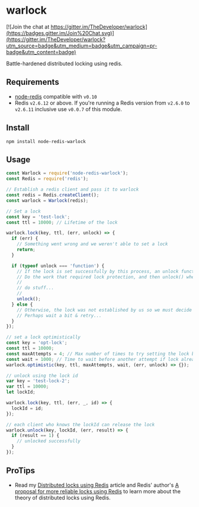 warlock
=======

[![Join the chat at https://gitter.im/TheDeveloper/warlock](https://badges.gitter.im/Join%20Chat.svg)](https://gitter.im/TheDeveloper/warlock?utm_source=badge&utm_medium=badge&utm_campaign=pr-badge&utm_content=badge)

Battle-hardened distributed locking using redis.

## Requirements

* [node-redis](https://github.com/mranney/node_redis) compatible with `v0.10`
* Redis `v2.6.12` or above. If you're running a Redis version from `v2.6.0` to `v2.6.11` inclusive use `v0.0.7` of this module.

## Install

    npm install node-redis-warlock

## Usage

```javascript
const Warlock = require('node-redis-warlock');
const Redis = require('redis');

// Establish a redis client and pass it to warlock
const redis = Redis.createClient();
const warlock = Warlock(redis);

// Set a lock
const key = 'test-lock';
const ttl = 10000; // Lifetime of the lock

warlock.lock(key, ttl, (err, unlock) => {
  if (err) {
    // Something went wrong and we weren't able to set a lock
    return;
  }

  if (typeof unlock === 'function') {
    // If the lock is set successfully by this process, an unlock function is passed to our callback.
    // Do the work that required lock protection, and then unlock() when finished...
    //
    // do stuff...
    //
    unlock();
  } else {
    // Otherwise, the lock was not established by us so we must decide what to do
    // Perhaps wait a bit & retry...
  }
});

// set a lock optimistically
const key = 'opt-lock';
const ttl = 10000;
const maxAttempts = 4; // Max number of times to try setting the lock before erroring
const wait = 1000; // Time to wait before another attempt if lock already in place
warlock.optimistic(key, ttl, maxAttempts, wait, (err, unlock) => {});

// unlock using the lock id
var key = 'test-lock-2';
var ttl = 10000;
let lockId;

warlock.lock(key, ttl, (err, _, id) => {
  lockId = id;
});

// each client who knows the lockId can release the lock
warlock.unlock(key, lockId, (err, result) => {
  if (result == 1) {
    // unlocked successfully
  }
});
```

## ProTips

* Read my [Distributed locks using Redis](https://engineering.gosquared.com/distributed-locks-using-redis) article and Redis' author's [A proposal for more reliable locks using Redis](http://antirez.com/news/77) to learn more about the theory of distributed locks using Redis.
